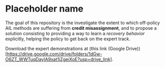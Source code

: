 # Placeholder name

The goal of this repository is the investigate the extent to which off-policy AIL methods are
suffering from __credit misassignment__, and to propose a solution consisting to providing a way to
learn a _recovery behavior_ explicitly, helping the policy to get back on the expert track.

Download the expert demonstrations at
(this link (Google Drive))
[https://drive.google.com/drive/folders/1dGw-O6ZT_WWTuqDayIA9xat1jZgeiXoE?usp=drive_link].
